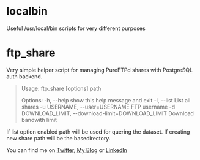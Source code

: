 localbin
========

Useful /usr/local/bin scripts for very different purposes

# ftp_share #
Very simple helper script for managing PureFTPd shares with PostgreSQL auth backend.

> Usage: ftp_share [options] path
> 
> Options:
>   -h, --help            show this help message and exit
>   -l, --list            List all shares
>   -u USERNAME, --user=USERNAME
>                         FTP username
>   -d DOWNLOAD_LIMIT, --download-limit=DOWNLOAD_LIMIT
>                         Download bandwith limit

If list option enabled path will be used for quering the dataset. 
If creating new share path will be the basedirectory.

You can find me on [Twitter](https://twitter.com/charlesnagy "Charlesnagy Twitter"), [My Blog](http://charlesnagy.info/ "Charlesnagy.info") or [LinkedIn]("http://www.linkedin.com/in/nkaroly" "Károly Nagy - MySQL DBA")
